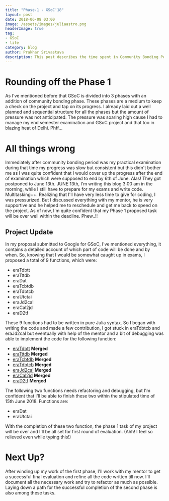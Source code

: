 ```yaml
---
title: "Phase-1 - GSoC'18"
layout: post
date: 2018-06-08 03:00
image: /assets/images/juliaastro.png
headerImage: true
tag:
- GSoC
- life
category: blog
author: Prakhar Srivastava
description: This post describes the time spent in Community Bonding Period.
---
```

# Rounding off the Phase 1

As I've mentioned before that GSoC is divided into 3 phases with an addition of community bonding phase. These phases are a medium to keep a check on the project and tap on its progress. I already laid out a well planned and sequential structure for all the phases but the amount of pressure was not anticipated. The pressure was soaring high cause I had to manage my end semester examination and GSoC project and that too in blazing heat of Delhi. Phff...


# All things wrong

Immediately after community bonding period was my practical examination during that time my progress was slow but consistent but this didn't bother me as I was quite confident that I would cover up the progress after the end of examination which were supposed to end by 6th of June. Alas! They got postponed to June 13th. JUNE 13th, I'm writing this blog 3:00 am in the morning, while I still have to prepare for my exams and write code. Multitasking++. Realizing that I'll have very less time to give for coding, I was pressurized. But I discussed everything with my mentor, he is very supportive and he helped me to reschedule and get me back to speed on the project. As of now, I'm quite confident that my Phase 1 proposed task will be over well within the deadline. Phew..!!


## Project Update

In my proposal submitted to Google for GSoC, I've mentioned everything, it contains a detailed account of which part of code will be done and by when. So, knowing that I would be somewhat caught up in exams, I proposed a total of 9 functions, which were:
- eraTdbtt
- eraTttdb
- eraDat
- eraTcbtdb
- eraTdbtcb
- eraUtctai
- eraJd2cal
- eraCal2jd
- eraD2tf

These 9 functions had to be written in pure Julia syntax. So I began with writing the code and made a few contribution, I got stuck in eraTdbtcb and eraJd2cal but eventually with help of the mentor and a bit of debugging was able to implement the code for the following function:

- [eraTdbtt](https://github.com/JuliaAstro/AstroTime.jl/pull/14) **Merged**
- [eraTttdb](https://github.com/JuliaAstro/AstroTime.jl/pull/20) **Merged**
- [eraTcbtdb](https://github.com/JuliaAstro/AstroTime.jl/pull/25) **Merged**
- [eraTdbtcb](https://github.com/JuliaAstro/AstroTime.jl/pull/24) **Merged**
- [eraJd2cal](https://github.com/JuliaAstro/AstroTime.jl/pull/23) **Merged**
- [eraCal2jd](https://github.com/JuliaAstro/AstroTime.jl/pull/29) **Merged**
- [eraD2tf](https://github.com/JuliaAstro/AstroTime.jl/pull/30) **Merged**

The following two functions needs refactoring and debugging, but I'm confident that I'll be able to finish these two within the stipulated time of 15th June 2018. Functions are:

- eraDat
- eraUtctai

With the completion of these two function, the phase 1 task of my project will be over and I'll be all set for first round of evaluation. (Ahh! I feel so relieved even while typing this!)

# Next Up?

After winding up my work of the first phase, I'll work with my mentor to get a successful final evaluation and refine all the code written till now. I'll document all the necessary work and try to refactor as much as possible. Laying down a path for the successful completion of the second phase is also among these tasks.
